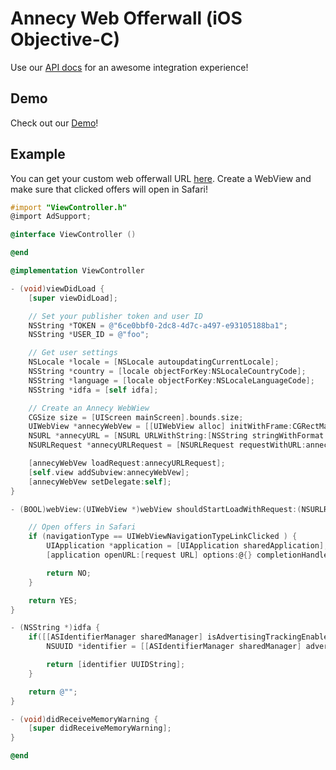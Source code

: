 # Annecy Web Offerwall (iOS Objective-C)

Use our [API docs](https://admin.annecy.media/docs) for an awesome integration experience!

## Demo

Check out our [Demo](https://github.com/gdmobile/annecy-media-api/tree/master/docs/web-offerwall-ios-objective-c/demo)!

## Example

You can get your custom web offerwall URL [here](https://admin.annecy.media/offerwall). Create a WebView and make sure that clicked offers will open in Safari!

``` objective-c
#import "ViewController.h"
@import AdSupport;

@interface ViewController ()

@end

@implementation ViewController

- (void)viewDidLoad {
    [super viewDidLoad];

    // Set your publisher token and user ID
    NSString *TOKEN = @"6ce0bbf0-2dc8-4d7c-a497-e93105188ba1";
    NSString *USER_ID = @"foo";

    // Get user settings
    NSLocale *locale = [NSLocale autoupdatingCurrentLocale];
    NSString *country = [locale objectForKey:NSLocaleCountryCode];
    NSString *language = [locale objectForKey:NSLocaleLanguageCode];
    NSString *idfa = [self idfa];

    // Create an Annecy WebWiew
    CGSize size = [UIScreen mainScreen].bounds.size;
    UIWebView *annecyWebVew = [[UIWebView alloc] initWithFrame:CGRectMake(0, 0, size.width, size.height)];
    NSURL *annecyURL = [NSURL URLWithString:[NSString stringWithFormat:@"https://offerwall.annecy.media?country=%@&language=%@&idfa_gaid=%@&token=%@&user_id=%@&platform=ios", country, language, idfa, TOKEN, USER_ID]];
    NSURLRequest *annecyURLRequest = [NSURLRequest requestWithURL:annecyURL];

    [annecyWebVew loadRequest:annecyURLRequest];
    [self.view addSubview:annecyWebVew];
    [annecyWebVew setDelegate:self];
}

- (BOOL)webView:(UIWebView *)webView shouldStartLoadWithRequest:(NSURLRequest *)request navigationType:(UIWebViewNavigationType)navigationType {

    // Open offers in Safari
    if (navigationType == UIWebViewNavigationTypeLinkClicked ) {
        UIApplication *application = [UIApplication sharedApplication];
        [application openURL:[request URL] options:@{} completionHandler:nil];

        return NO;
    }

    return YES;
}

- (NSString *)idfa {
    if([[ASIdentifierManager sharedManager] isAdvertisingTrackingEnabled]) {
        NSUUID *identifier = [[ASIdentifierManager sharedManager] advertisingIdentifier];

        return [identifier UUIDString];
    }

    return @"";
}

- (void)didReceiveMemoryWarning {
    [super didReceiveMemoryWarning];
}

@end
```
